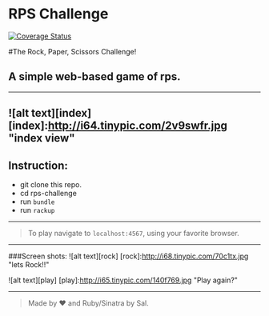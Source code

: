 # RPS Challenge
[![Coverage Status](https://coveralls.io/repos/github/makersacademy/rps-challenge/badge.svg?branch=zdajani)](https://coveralls.io/github/makersacademy/rps-challenge?branch=zdajani)

#The Rock, Paper, Scissors Challenge!
## A simple web-based game of rps.
-----
![alt text][index]
[index]:http://i64.tinypic.com/2v9swfr.jpg "index view"
-------
## Instruction:
* git clone this repo.
* cd rps-challenge
* run `bundle`
* run `rackup`

____

>To play navigate to `localhost:4567`, using your favorite browser.

------

###Screen shots:
![alt text][rock]
[rock]:http://i68.tinypic.com/70c1tx.jpg "lets Rock!!"

![alt text][play]
[play]:http://i65.tinypic.com/140f769.jpg "Play again?"

-----

> Made by :heart: and Ruby/Sinatra by Sal.
